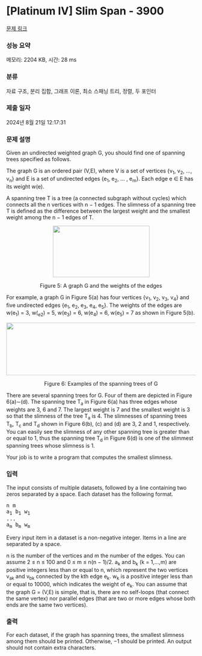# [Platinum IV] Slim Span - 3900 

[문제 링크](https://www.acmicpc.net/problem/3900) 

### 성능 요약

메모리: 2204 KB, 시간: 28 ms

### 분류

자료 구조, 분리 집합, 그래프 이론, 최소 스패닝 트리, 정렬, 두 포인터

### 제출 일자

2024년 8월 21일 12:17:31

### 문제 설명

<p>Given an undirected weighted graph G, you should find one of spanning trees specified as follows.</p>

<p>The graph G is an ordered pair (V,E), where V is a set of vertices {v<sub>1</sub>, v<sub>2</sub>, ..., v<sub>n</sub>} and E is a set of undirected edges {e<sub>1</sub>, e<sub>2</sub>, ... , e<sub>m</sub>}. Each edge e ∈ E has its weight w(e).</p>

<p>A spanning tree T is a tree (a connected subgraph without cycles) which connects all the n vertices with n − 1 edges. The slimness of a spanning tree T is defined as the difference between the largest weight and the smallest weight among the n − 1 edges of T.</p>

<p style="text-align:center"><img alt="" src="" style="height:137px; width:257px"></p>

<p style="text-align:center">Figure 5: A graph G and the weights of the edges</p>

<p>For example, a graph G in Figure 5(a) has four vertices {v<sub>1</sub>, v<sub>2</sub>, v<sub>3</sub>, v<sub>4</sub>} and five undirected edges {e<sub>1</sub>, e<sub>2</sub>, e<sub>3</sub>, e<sub>4</sub>, e<sub>5</sub>}. The weights of the edges are w(e<sub>1</sub>) = 3, w(<sub>e2</sub>) = 5, w(e<sub>3</sub>) = 6, w(e<sub>4</sub>) = 6, w(e<sub>5</sub>) = 7 as shown in Figure 5(b).</p>

<p style="text-align:center"><img alt="" src="" style="height:140px; opacity:0.9; width:631px"></p>

<p style="text-align:center">Figure 6: Examples of the spanning trees of G</p>

<p>There are several spanning trees for G. Four of them are depicted in Figure 6(a)∼(d). The spanning tree T<sub>a</sub> in Figure 6(a) has three edges whose weights are 3, 6 and 7. The largest weight is 7 and the smallest weight is 3 so that the slimness of the tree T<sub>a</sub> is 4. The slimnesses of spanning trees T<sub>b</sub>, T<sub>c</sub> and T<sub>d</sub> shown in Figure 6(b), (c) and (d) are 3, 2 and 1, respectively. You can easily see the slimness of any other spanning tree is greater than or equal to 1, thus the spanning tree T<sub>d</sub> in Figure 6(d) is one of the slimmest spanning trees whose slimness is 1.</p>

<p>Your job is to write a program that computes the smallest slimness.</p>

### 입력 

 <p>The input consists of multiple datasets, followed by a line containing two zeros separated by a space. Each dataset has the following format.</p>

<pre>n m
a<sub>1</sub> b<sub>1</sub> w<sub>1</sub>
...
a<sub>m</sub> b<sub>m</sub> w<sub>m</sub>
</pre>

<p>Every input item in a dataset is a non-negative integer. Items in a line are separated by a space.</p>

<p>n is the number of the vertices and m the number of the edges. You can assume 2 ≤ n ≤ 100 and 0 ≤ m ≤ n(n − 1)/2. a<sub>k</sub> and b<sub>k</sub> (k = 1,...,m) are positive integers less than or equal to n, which represent the two vertices v<sub>ak</sub> and v<sub>bk</sub> connected by the kth edge e<sub>k</sub>. w<sub>k</sub> is a positive integer less than or equal to 10000, which indicates the weight of e<sub>k</sub>. You can assume that the graph G = (V,E) is simple, that is, there are no self-loops (that connect the same vertex) nor parallel edges (that are two or more edges whose both ends are the same two vertices).</p>

### 출력 

 <p>For each dataset, if the graph has spanning trees, the smallest slimness among them should be printed. Otherwise, −1 should be printed. An output should not contain extra characters.</p>

